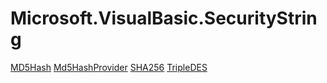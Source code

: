 ﻿
# Microsoft.VisualBasic.SecurityString

[MD5Hash](T-Microsoft.VisualBasic.SecurityString.MD5Hash.md)
[Md5HashProvider](T-Microsoft.VisualBasic.SecurityString.Md5HashProvider.md)
[SHA256](T-Microsoft.VisualBasic.SecurityString.SHA256.md)
[TripleDES](T-Microsoft.VisualBasic.SecurityString.TripleDES.md)

